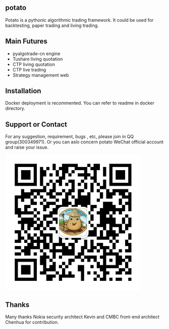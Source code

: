 ## potato

Potato is a pythonic algorithmic trading framework. It could be used for backtesting, paper trading and living trading.

## Main Futures

* pyalgotrade-cn engine
* Tushare living quotation
* CTP living quotation
* CTP live trading
* Strategy management web

## Installation

Docker deployment is recommented. You can refer to readme in docker directory.

## Support or Contact
For any suggestion, requirement, bugs , etc, please join in QQ group(300349971).
Or you can aslo concern potato WeChat official account and raise your issue.

![Alt text](/docker/potato.jpg "土豆工厂")


## Thanks

Many thanks Nokia security architect Kevin and CMBC front-end architect Chenhua for contribution.